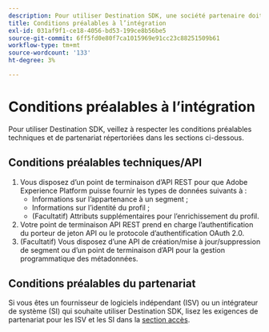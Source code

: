 ```yaml
---
description: Pour utiliser Destination SDK, une société partenaire doit remplir les conditions préalables répertoriées dans ce document.
title: Conditions préalables à l’intégration
exl-id: 031af9f1-ce18-4056-bd53-199ce8b56be5
source-git-commit: 6ff5fd0e80f7ca1015969e91cc23c88251509b61
workflow-type: tm+mt
source-wordcount: '133'
ht-degree: 3%

---
```


# Conditions préalables à l’intégration

Pour utiliser Destination SDK, veillez à respecter les conditions préalables techniques et de partenariat répertoriées dans les sections ci-dessous.

## Conditions préalables techniques/API

1. Vous disposez d’un point de terminaison d’API REST pour que Adobe Experience Platform puisse fournir les types de données suivants à :
   * Informations sur l’appartenance à un segment ;
   * Informations sur l’identité du profil ;
   * (Facultatif) Attributs supplémentaires pour l’enrichissement du profil.
2. Votre point de terminaison API REST prend en charge l’authentification du porteur de jeton API ou le protocole d’authentification OAuth 2.0.
3. (Facultatif) Vous disposez d’une API de création/mise à jour/suppression de segment ou d’un point de terminaison d’API pour la gestion programmatique des métadonnées.

## Conditions préalables du partenariat

Si vous êtes un fournisseur de logiciels indépendant (ISV) ou un intégrateur de système (SI) qui souhaite utiliser Destination SDK, lisez les exigences de partenariat pour les ISV et les SI dans la [section accès](./overview.md#get-access).
